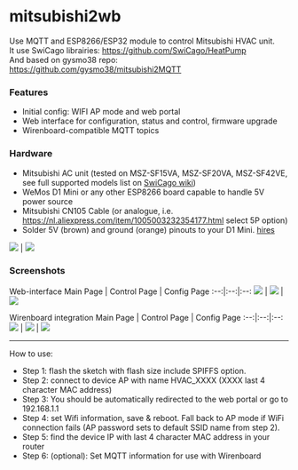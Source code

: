 # mitsubishi2wb
Use MQTT and ESP8266/ESP32 module to control Mitsubishi HVAC unit.
<br>It use SwiCago librairies: https://github.com/SwiCago/HeatPump
<br>And based on gysmo38 repo: https://github.com/gysmo38/mitsubishi2MQTT

### Features
 - Initial config:  WIFI AP mode and web portal
 - Web interface for configuration, status and control, firmware upgrade
 - Wirenboard-compatible MQTT topics

### Hardware
 - Mitsubishi AC unit (tested on MSZ-SF15VA, MSZ-SF20VA, MSZ-SF42VE, see full supported models list on [SwiCago wiki](https://github.com/SwiCago/HeatPump/wiki/Supported-models))
 - WeMos D1 Mini or any other ESP8266 board capable to handle 5V power source
 - Mitsubishi CN105 Cable (or analogue, i.e. https://nl.aliexpress.com/item/1005003232354177.html select 5P option)
 - Solder 5V (brown) and ground (orange) pinouts to your D1 Mini. [hires](https://github.com/mavlyutov/mitsubishi2wb/blob/master/images/wemosd1-hires.jpg)

![](https://github.com/mavlyutov/mitsubishi2wb/blob/master/images/Wemos_D1_Solder1.jpg)  |  ![](https://github.com/mavlyutov/mitsubishi2wb/blob/master/images/Wemos_D1_Solder2.jpg)

### Screenshots

Web-interface
Main Page | Control Page | Config Page
:--:|:--:|:--:
![](https://github.com/mavlyutov/mitsubishi2wb/blob/master/images/main_page.png)  |  ![](https://github.com/mavlyutov/mitsubishi2wb/blob/master/images/control_page.png) | ![](https://github.com/mavlyutov/mitsubishi2wb/blob/master/images/config_page.png)

Wirenboard integration
Main Page | Control Page | Config Page
:--:|:--:|:--:
![](https://github.com/mavlyutov/mitsubishi2wb/blob/master/images/main_page.png)  |  ![](https://github.com/mavlyutov/mitsubishi2wb/blob/master/images/control_page.png) | ![](https://github.com/mavlyutov/mitsubishi2wb/blob/master/images/config_page.png)


***
How to use:
 - Step 1: flash the sketch with flash size include SPIFFS option.
 - Step 2: connect to device AP with name HVAC_XXXX (XXXX last 4 character MAC address)
 - Step 3: You should be automatically redirected to the web portal or go to 192.168.1.1
 - Step 4: set Wifi information, save & reboot. Fall back to AP mode if WiFi connection fails (AP password sets to default SSID name from step 2).
 - Step 5: find the device IP with last 4 character MAC address in your router
 - Step 6: (optional): Set MQTT information for use with Wirenboard
